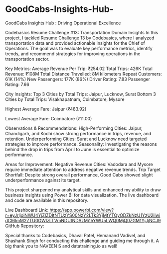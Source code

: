 # GoodCabs-Insights-Hub-
GoodCabs Insights Hub : Driving Operational Excellence 

Codebasics Resume Challenge #13: Transportation Domain Insights
In this project, I tackled Resume Challenge 13 by Codebasics, where I analyzed transportation data and provided actionable insights for the Chief of Operations. The goal was to evaluate key performance metrics, identify trends, and recommend strategies for improving operations in the transportation sector.

Key Metrics:
Average Revenue Per Trip: ₹254.02
Total Trips: 426K
Total Revenue: ₹108M
Total Distance Travelled: 8M kilometers
Repeat Customers: 61K (14%)
New Passengers: 177K (86%)
Driver Rating: 7.83
Passenger Rating: 7.66

City Insights:
Top 3 Cities by Total Trips: Jaipur, Lucknow, Surat
Bottom 3 Cities by Total Trips: Visakhapatnam, Coimbatore, Mysore

Highest Average Fare: Jaipur (₹483.92)

Lowest Average Fare: Coimbatore (₹11.00)

Observations & Recommendations:
High-Performing Cities: Jaipur, Chandigarh, and Kochi show strong performance in trips, revenue, and retention.
Underperforming Cities: Surat and Lucknow need targeted strategies to improve performance.
Seasonality: Investigating the reasons behind the drop in trips from April to June is essential to optimize performance.

Areas for Improvement:
Negative Revenue Cities: Vadodara and Mysore require immediate attention to address negative revenue trends.
Trip Target Shortfall: Despite strong overall performance, Good Cabs showed slight underperformance against its target.

This project sharpened my analytical skills and enhanced my ability to draw business insights using Power BI for data visualization. The live dashboard and code are available in this repository.

Live Dashboard Link: https://app.powerbi.com/view?r=eyJrIjoiNWU4YjZlZDItNTUzYS00NzY2LTk3YjMtYTQyODZkNzU1YzU2IiwidCI6ImM2ZTU0OWIzLTVmNDUtNDAzMi1hYWU5LWQ0MjQ0ZGM1YjJjNCJ9
GitHub Repository: 

Special thanks to Codebasics, Dhaval Patel, Hemanand Vadivel, and Shashank Singh for conducting this challenge and guiding me through it. A big thank you to NAVEEN S and datatraining.io as well!
